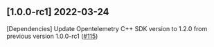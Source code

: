 ## [1.0.0-rc1] 2022-03-24

[Dependencies] Update Opentelemetry C++ SDK version to 1.2.0 from previous version 1.0.0-rc1 ([#115](https://github.com/open-telemetry/opentelemetry-cpp-contrib/pull/115/))
